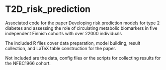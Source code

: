 # T2D_risk_prediction
Associated code for the paper 
Developing risk prediction models for type 2 diabetes and assessing the role of circulating metabolic biomarkers in five independent Finnish cohorts with over 22000 individuals

The included R files cover data preparation, model building, result collection, and LaTeX table construction for the paper.

Not included are the data, config files or the scripts for collecting results for the NFBC1966 cohort.
